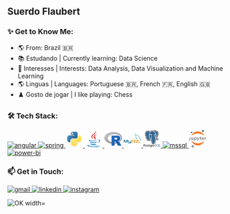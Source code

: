 ## Suerdo Flaubert
<h3 align="left">✨ Get to Know Me: </h3>

- 🌎 From: Brazil 🇧🇷
- 📚 Estudando | Currently learning: Data Science
- 🌱 Interesses | Interests: Data Analysis, Data Visualization and Machine Learning
- 🌎 Linguas | Languages: Portuguese 🇧🇷, French 🇫🇷, English 🇬🇧
- ♟️ Gosto de jogar | I like playing: Chess 

<h3 align="left">🛠️ Tech Stack:</h3>

<p align="left"> 
  <!-- Front-end -->
  <a href="https://angular.io" target="_blank" rel="noreferrer"> 
    <img src="https://angular.io/assets/images/logos/angular/angular.svg" alt="angular" width="40" height="40"/> 
  </a>   
  <!-- Back-end -->
  <a href="https://spring.io/" target="_blank" rel="noreferrer"> 
    <img src="https://www.vectorlogo.zone/logos/springio/springio-icon.svg" alt="spring" width="40" height="40"/> 
  </a> 
  <a href="https://www.python.org" target="_blank" rel="noreferrer"> 
    <img src="https://raw.githubusercontent.com/devicons/devicon/master/icons/python/python-original.svg" alt="python" width="40" height="40"/> 
  </a>
    <a href="https://www.java.com" target="_blank" rel="noreferrer"> 
    <img src="https://raw.githubusercontent.com/devicons/devicon/master/icons/java/java-original.svg" alt="java" width="40" height="40"/> 
  </a> 
  <a href="https://www.r-project.org/" target="_blank" rel="noreferrer">
    <img src="https://raw.githubusercontent.com/devicons/devicon/master/icons/r/r-original.svg" alt="R" width="40" height="40"/>
</a>

  <!-- Banco de Dados -->
  <a href="https://www.mysql.com/" target="_blank" rel="noreferrer"> 
    <img src="https://raw.githubusercontent.com/devicons/devicon/master/icons/mysql/mysql-original-wordmark.svg" alt="mysql" width="40" height="40"/> 
  </a> 
  <a href="https://www.postgresql.org" target="_blank" rel="noreferrer"> 
    <img src="https://raw.githubusercontent.com/devicons/devicon/master/icons/postgresql/postgresql-original-wordmark.svg" alt="postgresql" width="40" height="40"/> 
  </a>
  <a href="https://www.microsoft.com/en-us/sql-server" target="_blank" rel="noreferrer"> 
    <img src="https://www.svgrepo.com/show/303229/microsoft-sql-server-logo.svg" alt="mssql" width="40" height="40"/> 
  </a>

  
  <!-- Data Science -->
<a href="https://jupyter.org/" target="_blank" rel="noreferrer">
    <img src="https://raw.githubusercontent.com/devicons/devicon/master/icons/jupyter/jupyter-original-wordmark.svg" alt="jupyter" width="40" height="40"/> 
</a>
<!-- Power BI -->
<a href="https://powerbi.microsoft.com/" target="_blank" rel="noreferrer">
    <img src="https://upload.wikimedia.org/wikipedia/commons/c/cf/New_Power_BI_Logo.svg" alt="power-bi" width="40" height="40"/> 
</a>
</p>

<h3 align="left">📫 Get in Touch:</h3>

<p align="left">
  <!-- Gmail -->
  <a href="mailto:suerdocampos@gmail.com" target="_blank" rel="noreferrer">
    <img src="https://img.shields.io/badge/Gmail-D14836?style=for-the-badge&logo=gmail&logoColor=white" alt="gmail"/>
  </a>

  <!-- LinkedIn -->
  <a href="https://www.linkedin.com/in/suerdo-flaubert-78b3a4194" target="_blank" rel="noreferrer">
    <img src="https://img.shields.io/badge/LinkedIn-0077B5?style=for-the-badge&logo=linkedin&logoColor=white" alt="linkedin"/>
  </a>

  <!-- Instagram -->
  <a href="https://www.instagram.com/suerdo_fl" target="_blank" rel="noreferrer">
    <img src="https://img.shields.io/badge/Instagram-E4405F?style=for-the-badge&logo=instagram&logoColor=white" alt="instagram"/>
  </a>
</p>


<p align="rigth">
  <img src="https://media.tenor.com/0b2wwt3gbswAAAAd/diana-league-of-legends.gif" alt="OK width="300"/>
</p>

          
</p>
